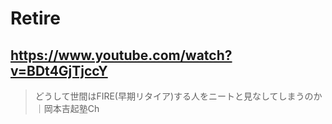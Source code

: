 # Retire

## https://www.youtube.com/watch?v=BDt4GjTjccY

> どうして世間はFIRE(早期リタイア)する人をニートと見なしてしまうのか｜岡本吉起塾Ch 
